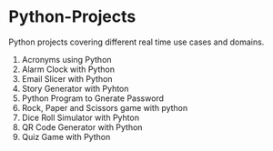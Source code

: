 # Python-Projects
Python projects covering different real time use cases and domains.
1. Acronyms using Python
2. Alarm Clock with Python
3. Email Slicer with Python
4. Story Generator with Pyhton
5. Python Program to Gnerate Password
6. Rock, Paper and Scissors game with python
7. Dice Roll Simulator with Pyhton
8. QR Code Generator with Python
9. Quiz Game with Python